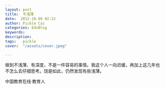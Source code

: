 ```yaml
---
layout: post  
title:  不浅薄  
date:  2012-10-09 02:22  
author: Pickle Cai  
categories: EduBlog  
keywords: 
description:   
tags:	pickle   
cover:  "/assets/cover.jpeg"  

---  
```

    
 做到不浅薄、有深度，不是一件容易的事情。我这个人一向迟缓，再加上这几年也不怎么去仔细思考。饶是如此，仍然发现有些浅薄。		

		    
 中国教育在线·教育人

